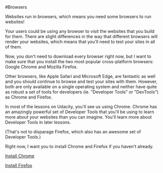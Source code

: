 #Browsers

Websites run in browsers, which means you need some browsers to run websites!

Your users could be using any browser to visit the websites that you build for them. There are slight differences in the way that different browsers will render your websites, which means that you'll need to test your sites in all of them.

Now, you don't need to download every browser right now, but I want to make sure that you install the two most popular cross-platform browsers: Google Chrome and Mozilla Firefox.

Other browsers, like Apple Safari and Microsoft Edge, are fantastic as well and you should continue to browse and test your sites with them. However, both are only available on a single operating system and neither have quite as robust a set of tools for developers (ie. "Developer Tools" or "DevTools") as Chrome and Firefox.

In most of the lessons on Udacity, you'll see us using Chrome. Chrome has an amazingly powerful set of Developer Tools that you'll be using to learn more about your websites than you can imagine. You'll learn more about Developer Tools in later lessons.

(That's not to disparage Firefox, which also has an awesome set of Developer Tools.)

Right now, I want you to install Chrome and Firefox if you haven't already.

[Install Chrome](https://www.google.com/chrome/)

[Install Firefox](https://www.mozilla.org/zh-TW/)
